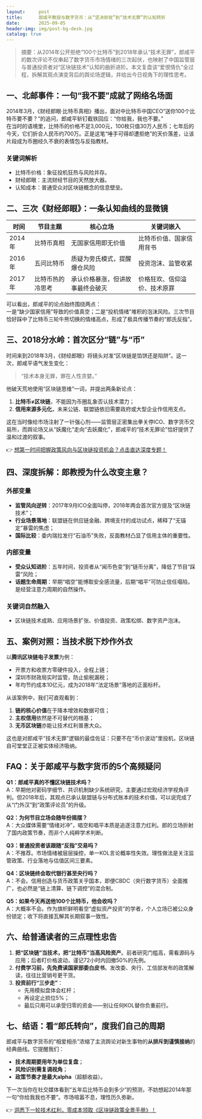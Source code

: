 ```yaml
---
layout:     post
title:      郎咸平教授与数字货币：从“坚决拒收”到“技术无罪”的认知转折
date:       2025-09-05
header-img: img/post-bg-desk.jpg
catalog: true
---
```


> 摘要：从2014年公开拒绝“100个比特币”到2018年承认“技术无罪”，郎咸平的数次评论不仅串起了数字货币市场情绪的三次起伏，也映射了中国监管层与普通投资者对“区块链技术”认知的曲折进阶。本文复盘该“爱恨情仇”全过程，拆解其观点演变背后的舆论场逻辑，并给出今日视角下的理性思考。

## 一、北邮事件：一句“我不要”成就了网络名场面

2014年3月，《财经郎眼·比特币真相》播出，面对中比特币中国CEO“送你100个比特币要不要？”的追问，郎咸平斩钉截铁回应：“你给我，我也不要。”  
在当时的语境里，比特币的价格不足3,000元，100枚只值30万人民币；七年后的今天，它们折合人民币约700万。正是这笔“唾手可得却遭拒绝”的天价落差，让该片段成为币圈经久不衰的表情包与反指教材。

### 关键词解析
- 比特币价格：象征投机狂热与风险并存。
- 财经郎眼：主流财经节目的天然放大器。
- 认知成本：普通受众对区块链概念的信息壁垒。

## 二、三次《财经郎眼》：一条认知曲线的显微镜

| 时间 | 节目主题 | 核心立场 | 关键词嵌入 |
| --- | --- | --- | --- |
| 2014年 | 比特币真相 | 无国家信用即无价值 | 比特币价值、国家信用背书 |
| 2016年 | 五问比特币 | 质疑为旁氏模式，提醒爆仓风险 | 投资泡沫、监管收紧 |
| 2017年 | 比特币热的冷思考 | 承认价格暴涨，但讲故事最终会破灭 | 价格狂欢、信仰溢价、技术原罪 |

可以看出，郎咸平的论点始终围绕两点：  
一是“缺少国家信用”导致的价值真空；二是“投机情绪”堆积的泡沫风险。三次节目恰好踩中了比特币三轮牛熊切换的情绪高点，形成了极具传播节奏的“郎氏反指”。

## 三、2018分水岭：首次区分“链”与“币”

时间来到2018年3月，《财经郎眼》将镜头对准“区块链是馅饼还是陷阱”。这一次，郎咸平语气发生变化：

> “技术本身无罪，罪在人性贪婪。”  

他破天荒地使用“区块链思维”一词，并提出两条新论点：  
1. **比特币≠区块链**，不能因为币圈乱象否认技术潜力；  
2. **信用来源多元化**，未来公链、联盟链依旧需要政府或大型企业作信用支点。

这在当时像给市场注射了一针强心剂——监管层正密集出拳关停ICO、数字货币交易所，而舆论场又从“妖魔化”走向“去妖魔化”，郎咸平的“技术无罪论”恰好提供了温和过渡的叙事。

👉 [想第一时间把握政策风向与区块链投资机会？点击直达深度专题！](https://okxdog.com/)

## 四、深度拆解：郎教授为什么改变主意？

### 外部变量
- **监管风向逆转**：2017年9月ICO全面叫停，2018年两会首次官方提及“区块链技术”；  
- **行业场景落地**：联盟链在供应链金融、跨境支付的成功试点，稀释了“无锚定”暴雷的焦虑；  
- **国际比较**：委内瑞拉发行“石油币”失败，反面教材凸显了信用主体的重要性。

### 内部变量
- **受众认知进阶**：五年时间，投资者从“闻币色变”到“链币分离”，降低了节目“踩雷”风险；  
- **话题生命周期**：早期“唱空”能博取安全感流量，后期“唱平”可防止信任塌陷，是经营注意力周期的自然操作。

### 关键词自然融入
- 区块链技术成熟、应用场景扩张、价值投资、政策松绑、数字资产泡沫。

## 五、案例对照：当技术脱下炒作外衣

以**腾讯区块链电子发票**为例：  
- 开票方和收票方零硬件投入，全程上链；  
- 深圳市财政局实时监管，防止偷税漏税；  
- 年均节约成本10亿元，成为2018年“法定场景”落地的正面标杆。

从该案例中，我们可直观看到：  
1. **链的核心价值**在于降本增效和数据可信；  
2. **主权信用**依然是不可替代的根基；  
3. **无币区块链**亦能让技术红利普惠大众。

这也是对郎咸平“技术无罪”逻辑的最佳佐证：只要不在“币价波动”里投机，区块链自可堂堂正正被实体经济吸纳。

## FAQ：关于郎咸平与数字货币的5个高频疑问

**Q1：郎咸平真的不懂区块链技术吗？**  
A：早期他对密码学细节、共识机制缺少系统研究，主要通过宏观经济学视角评判。但2018年后，其观点已承认联盟链与分布式账本的技术价值，可以说完成了从“门外汉”到“政策评论员”的升级。

**Q2：为何节目立场会随年份摇摆？**  
A：大众媒体需要“情绪对冲”，唱空和唱平本质是追逐注意力红利。郎的立场折射了国内政策节奏，而非个人纯粹学术判断。

**Q3：普通投资者该跟随“反指”交易吗？**  
A：不推荐。市场情绪被层层操控，单一KOL言论概率性失效。理性做法是关注监管政策、行业落地与估值区间三要素。

**Q4：区块链终会取代银行甚至央行吗？**  
A：不会。信用创造与货币政策关乎国本，即便CBDC（央行数字货币）全面推广，也必然是“链上清算、链下调控”的混合制。

**Q5：如果今天再送他100个比特币，他会收吗？**  
A：大概率不会。作为旗帜鲜明看空“虚拟资产投资”的学者，个人立场已被公众身份锁定；收下将直接瓦解其长期叙事一致性。

## 六、给普通读者的三点理性忠告

1. **把“区块链”当技术，把“比特币”当高风险资产**。前者研究门槛高，需看源码与应用；后者盯价格波动，谨记72小时内回撤50%的先例。  
2. **付费学习前，先免费读国家部委白皮书**。发改委、央行、工信部发布的政策解读，往往比营销号更干货。  
3. **投资前行“三步走”**：  
   - 先用模拟盘体会杠杆；  
   - 再设定止损位5%；  
   - 最后只用可以承受归零的资金——别让任何KOL替你负重前行。

## 七、结语：看“郎氏转向”，度我们自己的周期

郎咸平与数字货币的“相爱相杀”浓缩了主流舆论对新生事物的**从排斥到谨慎接纳**的经典曲线。它提醒我们：  
- **技术周期要用年为单位复盘**；  
- **风险识别需复调视角**；  
- **政策节奏才是最大alpha**（超额收益）。

下一次当你在社交媒体看到“五年后比特币会到多少”的预测，不妨想起2014年那一句“你给我我也不要”。市场喧嚣不息，理性历久弥新。

👉 [洞悉下一轮技术红利，零成本领取《区块链政策全景手册》！](https://okxdog.com/)